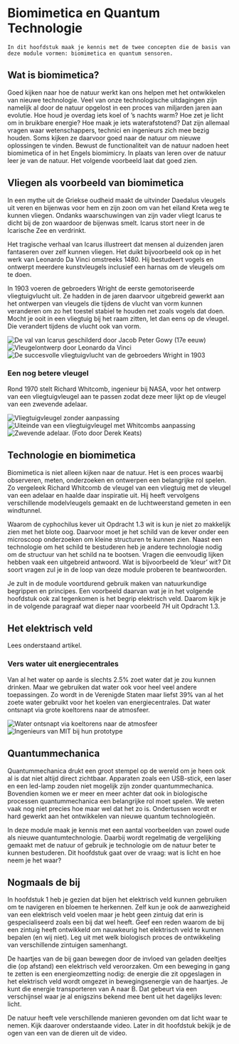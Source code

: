 # Biomimetica en Quantum Technologie

``` {exercise} Startopdracht
In dit hoofdstuk maak je kennis met de twee concepten die de basis van deze module vormen: biomimetica en quantum sensoren.
```

## Wat is biomimetica?

Goed kijken naar hoe de natuur werkt kan ons helpen met het ontwikkelen van nieuwe technologie. Veel van onze technologische uitdagingen zijn namelijk al door de natuur opgelost in een proces van miljarden jaren aan evolutie. Hoe houd je overdag iets koel of ’s nachts warm? Hoe zet je licht om in bruikbare energie? Hoe maak je iets waterafstotend? Dat zijn allemaal vragen waar wetenschappers, technici en ingenieurs zich mee bezig houden. Soms kijken ze daarvoor goed naar de natuur om nieuwe oplossingen te vinden. Bewust de functionaliteit van de natuur nadoen heet biomimetica of in het Engels biomimicry. In plaats van leren over de natuur leer je van de natuur. Het volgende voorbeeld laat dat goed zien.

## Vliegen als voorbeeld van biomimetica

In een mythe uit de Griekse oudheid maakt de uitvinder Daedalus vleugels uit veren en bijenwas voor hem en zijn zoon om van het eiland Kreta weg te kunnen vliegen. Ondanks waarschuwingen van zijn vader vliegt Icarus te dicht bij de zon waardoor de bijenwas smelt. Icarus stort neer in de Icarische Zee en verdrinkt.

Het tragische verhaal van Icarus illustreert dat mensen al duizenden jaren fantaseren over zelf kunnen vliegen. Het duikt bijvoorbeeld ook op in het werk van Leonardo Da Vinci omstreeks 1480. Hij bestudeert vogels en ontwerpt meerdere kunstvleugels inclusief een harnas om de vleugels om te doen.

In 1903 voeren de gebroeders Wright de eerste gemotoriseerde vliegtuigvlucht uit. Ze hadden in de jaren daarvoor uitgebreid gewerkt aan het ontwerpen van vleugels die tijdens de vlucht van vorm kunnen veranderen om zo het toestel stabiel te houden net zoals vogels dat doen. Mocht je ooit in een vliegtuig bij het raam zitten, let dan eens op de vleugel. Die verandert tijdens de vlucht ook van vorm.

![De val van Icarus geschilderd door Jacob Peter Gowy (17e eeuw)](path_to_image_1.jpg)
![Vleugelontwerp door Leonardo da Vinci](path_to_image_2.jpg)
![De succesvolle vliegtuigvlucht van de gebroeders Wright in 1903](path_to_image_3.jpg)

### Een nog betere vleugel

Rond 1970 stelt Richard Whitcomb, ingenieur bij NASA, voor het ontwerp van een vliegtuigvleugel aan te passen zodat deze meer lijkt op de vleugel van een zwevende adelaar.

![Vliegtuigvleugel zonder aanpassing](path_to_image_4.jpg)
![Uiteinde van een vliegtuigvleugel met Whitcombs aanpassing](path_to_image_5.jpg)
![Zwevende adelaar. (Foto door Derek Keats)](path_to_image_6.jpg)

## Technologie en biomimetica

Biomimetica is niet alleen kijken naar de natuur. Het is een proces waarbij observeren, meten, onderzoeken en ontwerpen een belangrijke rol spelen. Zo vergeleek Richard Whitcomb de vleugel van een vliegtuig met de vleugel van een adelaar en haalde daar inspiratie uit. Hij heeft vervolgens verschillende modelvleugels gemaakt en de luchtweerstand gemeten in een windtunnel.

Waarom de cyphochilus kever uit Opdracht 1.3 wit is kun je niet zo makkelijk zien met het blote oog. Daarvoor moet je het schild van de kever onder een microscoop onderzoeken om kleine structuren te kunnen zien. Naast een technologie om het schild te bestuderen heb je andere technologie nodig om de structuur van het schild na te bootsen. Vragen die eenvoudig lijken hebben vaak een uitgebreid antwoord. Wat is bijvoorbeeld de ‘kleur’ wit? Dit soort vragen zul je in de loop van deze module proberen te beantwoorden.

Je zult in de module voortdurend gebruik maken van natuurkundige begrippen en principes. Een voorbeeld daarvan wat je in het volgende hoofdstuk ook zal tegenkomen is het begrip elektrisch veld. Daarom kijk je in de volgende paragraaf wat dieper naar voorbeeld 7H uit Opdracht 1.3.

## Het elektrisch veld

Lees onderstaand artikel.

### Vers water uit energiecentrales

Van al het water op aarde is slechts 2.5% zoet water dat je zou kunnen drinken. Maar we gebruiken dat water ook voor heel veel andere toepassingen. Zo wordt in de Verenigde Staten maar liefst 39% van al het zoete water gebruikt voor het koelen van energiecentrales. Dat water ontsnapt via grote koeltorens naar de atmosfeer.

![Water ontsnapt via koeltorens naar de atmosfeer](path_to_image_7.jpg)
![Ingenieurs van MIT bij hun prototype](path_to_image_8.jpg)

## Quantummechanica

Quantummechanica drukt een groot stempel op de wereld om je heen ook al is dat niet altijd direct zichtbaar. Apparaten zoals een USB-stick, een laser en een led-lamp zouden niet mogelijk zijn zonder quantummechanica. Bovendien komen we er meer en meer achter dat ook in biologische processen quantummechanica een belangrijke rol moet spelen. We weten vaak nog niet precies hoe maar wel dat het zo is. Ondertussen wordt er hard gewerkt aan het ontwikkelen van nieuwe quantum technologieën.

In deze module maak je kennis met een aantal voorbeelden van zowel oude als nieuwe quantumtechnologie. Daarbij wordt regelmatig de vergelijking gemaakt met de natuur of gebruik je technologie om de natuur beter te kunnen bestuderen. Dit hoofdstuk gaat over de vraag: wat is licht en hoe neem je het waar?

## Nogmaals de bij

In hoofdstuk 1 heb je gezien dat bijen het elektrisch veld kunnen gebruiken om te navigeren en bloemen te herkennen. Zelf kun je ook de aanwezigheid van een elektrisch veld voelen maar je hebt geen zintuig dat erin is gespecialiseerd zoals een bij dat wel heeft. Geef een reden waarom de bij een zintuig heeft ontwikkeld om nauwkeurig het elektrisch veld te kunnen bepalen (en wij niet). Leg uit met welk biologisch proces de ontwikkeling van verschillende zintuigen samenhangt.

De haartjes van de bij gaan bewegen door de invloed van geladen deeltjes die (op afstand) een elektrisch veld veroorzaken. Om een beweging in gang te zetten is een energieomzetting nodig: de energie die zit opgeslagen in het elektrisch veld wordt omgezet in bewegingsenergie van de haartjes. Je kunt die energie transporteren van A naar B. Dat gebeurt via een verschijnsel waar je al enigszins bekend mee bent uit het dagelijks leven: licht.

De natuur heeft vele verschillende manieren gevonden om dat licht waar te nemen. Kijk daarover onderstaande video. Later in dit hoofdstuk bekijk je de ogen van een van de dieren uit de video.
